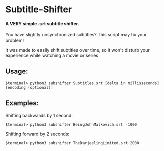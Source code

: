 # Subtitle-Shifter

#### A VERY simple .srt subtitle shifter.

You have slightly unsynchronized subtitles? This script may fix your problem!

It was made to easily shift subtitles over time, so it won't disturb your experience while watching a movie or series

## Usage:

```
$terminal> python3 subshifter Subtitles.srt [delta in millisseconds] [encoding (optional)]
```

## Examples:

Shifting backwards by 1 second:

```
$terminal> python3 subshifter BeingJohnMalkovich.srt -1000
```

Shifting forward by 2 seconds:

```
$terminal> python3 subshifter TheDarjeelingLimited.srt 2000
```